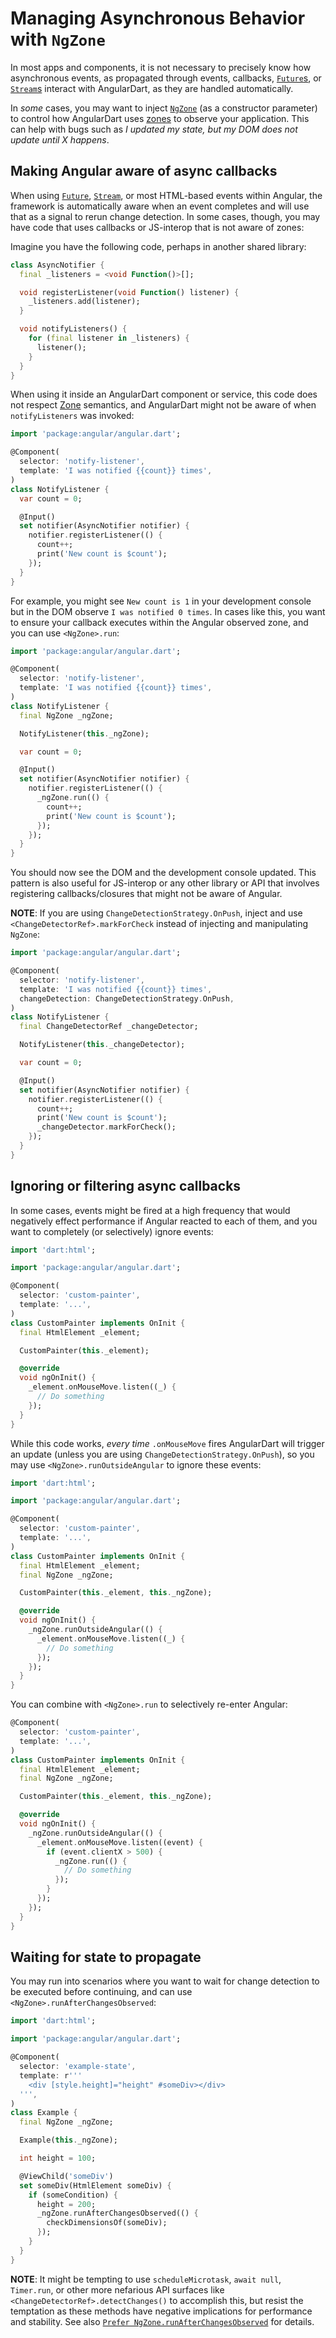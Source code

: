# Managing Asynchronous Behavior with `NgZone`


In most apps and components, it is not necessary to precisely know how
asynchronous events, as propagated through events, callbacks,
[`Future`s][futures], or [`Stream`s][streams] interact with AngularDart, as they
are handled automatically.

[futures]: https://www.dartlang.org/tutorials/language/futures
[streams]: https://www.dartlang.org/tutorials/language/streams

In _some_ cases, you may want to inject [`NgZone`][ng-zone] (as a constructor
parameter) to control how AngularDart uses [zones][zones] to observe your
application. This can help with bugs such as _I updated my state, but my DOM
does not update until X happens_.

[ng-zone]: https://webdev.dartlang.org/api/angular/angular/NgZone-class
[zones]: https://www.dartlang.org/articles/libraries/zones

## Making Angular aware of async callbacks

When using [`Future`][futures], [`Stream`][streams], or most HTML-based events
within Angular, the framework is automatically aware when an event completes
and will use that as a signal to rerun change detection. In some cases, though,
you may have code that uses callbacks or JS-interop that is not aware of zones:

Imagine you have the following code, perhaps in another shared library:

```dart
class AsyncNotifier {
  final _listeners = <void Function()>[];

  void registerListener(void Function() listener) {
    _listeners.add(listener);
  }

  void notifyListeners() {
    for (final listener in _listeners) {
      listener();
    }
  }
}
```

When using it inside an AngularDart component or service, this code does not
respect [Zone][zones] semantics, and AngularDart might not be aware of when
`notifyListeners` was invoked:

```dart
import 'package:angular/angular.dart';

@Component(
  selector: 'notify-listener',
  template: 'I was notified {{count}} times',
)
class NotifyListener {
  var count = 0;

  @Input()
  set notifier(AsyncNotifier notifier) {
    notifier.registerListener(() {
      count++;
      print('New count is $count');
    });
  }
}
```

For example, you might see `New count is 1` in your development console but in
the DOM observe `I was notified 0 times`. In cases like this, you want to ensure
your callback executes within the Angular observed zone, and you can use
`<NgZone>.run`:

```dart
import 'package:angular/angular.dart';

@Component(
  selector: 'notify-listener',
  template: 'I was notified {{count}} times',
)
class NotifyListener {
  final NgZone _ngZone;

  NotifyListener(this._ngZone);

  var count = 0;

  @Input()
  set notifier(AsyncNotifier notifier) {
    notifier.registerListener(() {
      _ngZone.run(() {
        count++;
        print('New count is $count');
      });
    });
  }
}
```

You should now see the DOM and the development console updated. This pattern is
also useful for JS-interop or any other library or API that involves registering
callbacks/closures that might not be aware of Angular.

**NOTE**: If you are using `ChangeDetectionStrategy.OnPush`, inject and use
`<ChangeDetectorRef>.markForCheck` instead of injecting and manipulating
`NgZone`:

```dart
import 'package:angular/angular.dart';

@Component(
  selector: 'notify-listener',
  template: 'I was notified {{count}} times',
  changeDetection: ChangeDetectionStrategy.OnPush,
)
class NotifyListener {
  final ChangeDetectorRef _changeDetector;

  NotifyListener(this._changeDetector);

  var count = 0;

  @Input()
  set notifier(AsyncNotifier notifier) {
    notifier.registerListener(() {
      count++;
      print('New count is $count');
      _changeDetector.markForCheck();
    });
  }
}
```

## Ignoring or filtering async callbacks

In some cases, events might be fired at a high frequency that would negatively
effect performance if Angular reacted to each of them, and you want to
completely (or selectively) ignore events:

```dart
import 'dart:html';

import 'package:angular/angular.dart';

@Component(
  selector: 'custom-painter',
  template: '...',
)
class CustomPainter implements OnInit {
  final HtmlElement _element;

  CustomPainter(this._element);

  @override
  void ngOnInit() {
    _element.onMouseMove.listen((_) {
      // Do something
    });
  }
}
```

While this code works, _every time_ `.onMouseMove` fires AngularDart will
trigger an update (unless you are using `ChangeDetectionStrategy.OnPush`), so
you may use `<NgZone>.runOutsideAngular` to ignore these events:

```dart
import 'dart:html';

import 'package:angular/angular.dart';

@Component(
  selector: 'custom-painter',
  template: '...',
)
class CustomPainter implements OnInit {
  final HtmlElement _element;
  final NgZone _ngZone;

  CustomPainter(this._element, this._ngZone);

  @override
  void ngOnInit() {
    _ngZone.runOutsideAngular(() {
      _element.onMouseMove.listen((_) {
        // Do something
      });
    });
  }
}
```

You can combine with `<NgZone>.run` to selectively re-enter Angular:

```dart
@Component(
  selector: 'custom-painter',
  template: '...',
)
class CustomPainter implements OnInit {
  final HtmlElement _element;
  final NgZone _ngZone;

  CustomPainter(this._element, this._ngZone);

  @override
  void ngOnInit() {
    _ngZone.runOutsideAngular(() {
      _element.onMouseMove.listen((event) {
        if (event.clientX > 500) {
          _ngZone.run(() {
            // Do something
          });
        }
      });
    });
  }
}
```

## Waiting for state to propagate

You may run into scenarios where you want to wait for change detection to be
executed before continuing, and can use `<NgZone>.runAfterChangesObserved`:

```dart
import 'dart:html';

import 'package:angular/angular.dart';

@Component(
  selector: 'example-state',
  template: r'''
    <div [style.height]="height" #someDiv></div>
  ''',
)
class Example {
  final NgZone _ngZone;

  Example(this._ngZone);

  int height = 100;

  @ViewChild('someDiv')
  set someDiv(HtmlElement someDiv) {
    if (someCondition) {
      height = 200;
      _ngZone.runAfterChangesObserved(() {
        checkDimensionsOf(someDiv);
      });
    }
  }
}
```

**NOTE**: It might be tempting to use `scheduleMicrotask`, `await null`,
`Timer.run`, or other more nefarious API surfaces like
`<ChangeDetectorRef>.detectChanges()` to accomplish this, but resist the
temptation as these methods have negative implications for performance and
stability. See also [`Prefer NgZone.runAfterChangesObserved`][prefer] for
details.

[prefer]: ../effective/change-detection.md?#prefer-ngzonerunafterchangesobserved-to-timers-or-microtasks
